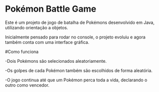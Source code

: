 # Pokémon Battle Game

Este é um projeto de jogo de batalha de Pokémons desenvolvido em Java, utilizando orientação a objetos.

Inicialmente pensado para rodar no console, o projeto evoluiu e agora também conta com uma interface gráfica.

#Como funciona

-Dois Pokémons são selecionados aleatoriamente.

-Os golpes de cada Pokémon também são escolhidos de forma aleatória.

-O jogo continua até que um Pokémon perca toda a vida, declarando o outro como vencedor.
